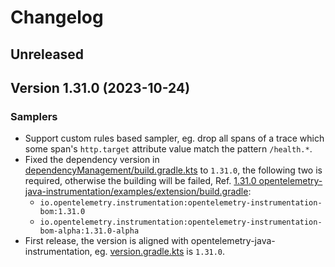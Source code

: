 # Changelog

## Unreleased

## Version 1.31.0 (2023-10-24)

### Samplers

- Support custom rules based sampler, eg. drop all spans of a trace which some span's `http.target` attribute value match the pattern `/health.*`.
- Fixed the dependency version in [dependencyManagement/build.gradle.kts](dependencyManagement/build.gradle.kts) to `1.31.0`, the following two is required, otherwise the building will be failed, Ref. [1.31.0 opentelemetry-java-instrumentation/examples/extension/build.gradle](https://github.com/open-telemetry/opentelemetry-java-instrumentation/blob/v1.31.0/examples/extension/build.gradle):
  - `io.opentelemetry.instrumentation:opentelemetry-instrumentation-bom:1.31.0`
  - `io.opentelemetry.instrumentation:opentelemetry-instrumentation-bom-alpha:1.31.0-alpha`
- First release, the version is aligned with opentelemetry-java-instrumentation, eg. [version.gradle.kts](version.gradle.kts) is `1.31.0`.
